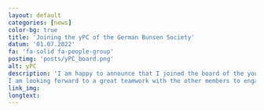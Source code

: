 ```yaml
---
layout: default
categories: [news]
color-bg: true
title: 'Joining the yPC of the German Bunsen Society'
datum: '01.07.2022'
fa: 'fa-solid fa-people-group'
postimg: 'posts/yPC_board.png'
alt: yPC
description: 'I am happy to announce that I joined the board of the young Physical Chemists (yPC) of the German Bunsen Society.
I am looking forward to a great teamwork with the other members to engage myself for the young scientists.'
link_img:
longtext: 
---
```

